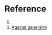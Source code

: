 # Reference

0. []()
0. [Against generality](https://novalis.org/blog/2016-09-27-against-generality.html)

